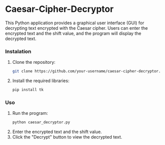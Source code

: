 # Caesar-Cipher-Decryptor
This Python application provides a graphical user interface (GUI) for decrypting text encrypted with the Caesar cipher. Users can enter the encrypted text and the shift value, and the program will display the decrypted text.

### Instalation
1. Clone the repository:
   ```bash
   git clone https://github.com/your-username/caesar-cipher-decryptor.git
   ```
2. Install the required libraries:
   ```bash
   pip install tk
   ```

### Uso
1. Run the program:
   ```bash
   python caesar_decryptor.py
   ```
2. Enter the encrypted text and the shift value.
3. Click the "Decrypt" button to view the decrypted text.

